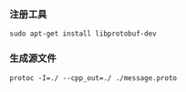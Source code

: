 ### 注册工具
    sudo apt-get install libprotobuf-dev

### 生成源文件
    protoc -I=./ --cpp_out=./ ./message.proto